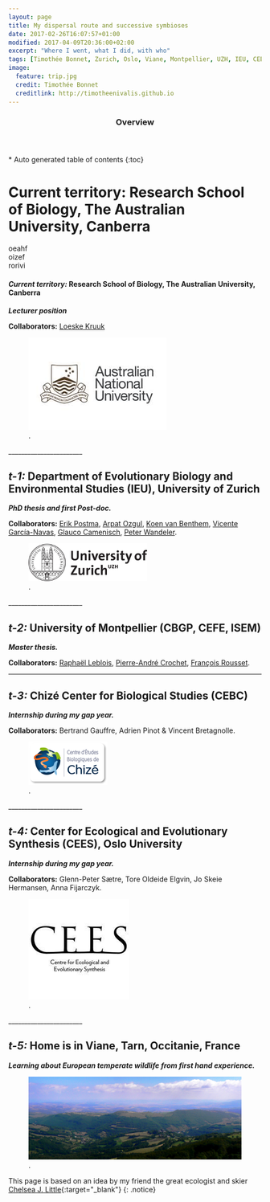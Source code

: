 ```yaml
---
layout: page
title: My dispersal route and successive symbioses
date: 2017-02-26T16:07:57+01:00
modified: 2017-04-09T20:36:00+02:00
excerpt: "Where I went, what I did, with who"
tags: [Timothée Bonnet, Zurich, Oslo, Viane, Montpellier, UZH, IEU, CEES, CEFE, ISEM, CBGP, CEBC, collaborations, collaborators, dispersal, positions]
image:
  feature: trip.jpg
  credit: Timothée Bonnet
  creditlink: http://timotheenivalis.github.io
---
```

<section id="table-of-contents" class="toc">
  <header>
    <h3>Overview</h3>
  </header>
<div id="drawer" markdown="1">
*  Auto generated table of contents
{:toc}
</div>
</section><!-- /#table-of-contents -->

<style>
.left {
    float: left;
    width: 25%;
}
.right {
    width: 25%;
}
.all {
  width: 100%;
}
</style>

# Current territory: Research School of Biology, The Australian University, Canberra

<div class="left">
oeahf
</div>
<div class = "right">
oizef
</div>

<div class="all">
rorivi
</div>

#### __*Current territory:*__ Research School of Biology, The Australian University, Canberra
__*Lecturer position*__

**Collaborators:** [Loeske Kruuk](http://biology.anu.edu.au/research/labs/kruuk-lab-evolutionary-ecology-and-quantitative-genetics)

<figure>
	<a href="http://biology.anu.edu.au/"><img src="/images/ANU.jpg"></a>
	<figcaption><a href="" title="ANU"></a>.</figcaption>
</figure>
_______________________

## __*t-1:*__ Department of Evolutionary Biology and Environmental Studies (IEU), University of Zurich
__*PhD thesis and first Post-doc.*__

**Collaborators:** [Erik Postma](http://erikpostma.net/index.html), [Arpat Ozgul](http://www.popecol.org/team/arpat-ozgul/), [Koen van Benthem](http://www.popecol.org/team/koen-van-benthem/), [Vicente García-Navas](http://vicentegarcianavas.weebly.com/), [Glauco Camenisch](http://independent.academia.edu/GlaucoCamenisch), [Peter Wandeler](http://www.fr.ch/mhn/de/pub/museum/museums_mannschaft.htm).

<figure>
	<a href="http://www.ieu.uzh.ch/en.html"><img src="/images/uzhlogo.jpg"></a>
	<figcaption><a href="" title="UZH"></a>.</figcaption>
</figure>
_______________________

## __*t-2:*__ University of Montpellier (CBGP, CEFE, ISEM)
__*Master thesis.*__

**Collaborators:** [Raphaël Leblois](http://raphael.leblois.free.fr/), [Pierre-André Crochet](https://www.researchgate.net/profile/Pierre-Andre_Crochet), [François Rousset](http://www.isem.univ-montp2.fr/recherche/teams/evolutionary-genetics/staff/roussetfrancois/?lang=en).
_______________________

## __*t-3:*__ Chizé Center for Biological Studies (CEBC)
__*Internship during my gap year.*__

**Collaborators:** Bertrand Gauffre, Adrien Pinot & Vincent Bretagnolle.
<figure>
	<a href="http://www.cebc.cnrs.fr/GB_index.htm"><img src="/images/logo_CEBC.png"></a>
	<figcaption><a href="" title="CEBC"></a>.</figcaption>
</figure>
_______________________

## __*t-4:*__ Center for Ecological and Evolutionary Synthesis (CEES), Oslo University
__*Internship during my gap year.*__

**Collaborators:**
 Glenn-Peter Sætre, Tore Oldeide Elgvin, Jo Skeie Hermansen, Anna Fijarczyk.

<figure>
	<a href="http://www.cebc.cnrs.fr/GB_index.htm"><img src="/images/cees.jpg"></a>
	<figcaption><a href="" title="CEES"></a>.</figcaption>
</figure>
_______________________

## __*t-5:*__ Home is in Viane, Tarn, Occitanie, France
__*Learning about European temperate wildlife from first hand experience.*__

<figure>
	<a href="http://viane.fr/presentation/"><img src="/images/roqueceziere.jpg"></a>
	<figcaption><a href="" title="Viane"></a>.</figcaption>
</figure>

This page is based on an idea by my friend the great ecologist and skier [Chelsea J. Little](https://chelseajeanlittle.com/){:target="_blank"}
{: .notice}
